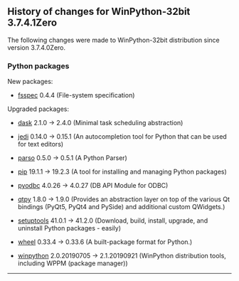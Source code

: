 ﻿## History of changes for WinPython-32bit 3.7.4.1Zero

The following changes were made to WinPython-32bit distribution since version 3.7.4.0Zero.

### Python packages

New packages:

  * [fsspec](https://pypi.org/project/fsspec) 0.4.4 (File-system specification)

Upgraded packages:

  * [dask](https://pypi.org/project/dask) 2.1.0 → 2.4.0 (Minimal task scheduling abstraction)
  * [jedi](https://pypi.org/project/jedi) 0.14.0 → 0.15.1 (An autocompletion tool for Python that can be used for text editors)
  * [parso](https://pypi.org/project/parso) 0.5.0 → 0.5.1 (A Python Parser)
  * [pip](https://pypi.org/project/pip) 19.1.1 → 19.2.3 (A tool for installing and managing Python packages)
  * [pyodbc](https://pypi.org/project/pyodbc) 4.0.26 → 4.0.27 (DB API Module for ODBC)
  * [qtpy](https://pypi.org/project/qtpy) 1.8.0 → 1.9.0 (Provides an abstraction layer on top of the various Qt bindings (PyQt5, PyQt4 and PySide) and additional custom QWidgets.)
  * [setuptools](https://pypi.org/project/setuptools) 41.0.1 → 41.2.0 (Download, build, install, upgrade, and uninstall Python packages - easily)
  * [wheel](https://pypi.org/project/wheel) 0.33.4 → 0.33.6 (A built-package format for Python.)
  * [winpython](http://winpython.github.io/) 2.0.20190705 → 2.1.20190921 (WinPython distribution tools, including WPPM (package manager))

* * *
